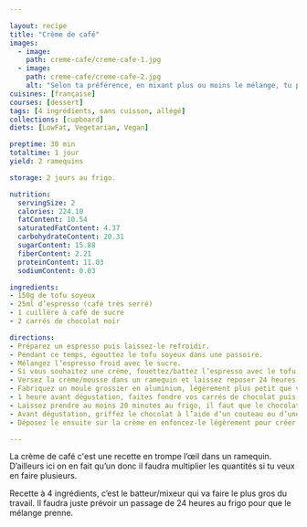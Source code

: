 ```yaml
---

layout: recipe
title: "Crème de café"
images:
  - image:
    path: creme-cafe/creme-cafe-1.jpg
  - image:
    path: creme-cafe/creme-cafe-2.jpg
    alt: "Selon ta préférence, en mixant plus ou moins le mélange, tu peux obtenir soit une crème avec quelques morceaux encore apparents, comme ici, soit une belle mousse."
cuisines: [française]
courses: [dessert]
tags: [4 ingrédients, sans cuisson, allégé]
collections: [cupboard]
diets: [LowFat, Vegetarian, Vegan]

preptime: 30 min
totaltime: 1 jour
yield: 2 ramequins

storage: 2 jours au frigo.

nutrition:
  servingSize: 2
  calories: 224.10
  fatContent: 10.54
  saturatedFatContent: 4.37
  carbohydrateContent: 20.31
  sugarContent: 15.88
  fiberContent: 2.21
  proteinContent: 11.03
  sodiumContent: 0.03

ingredients:
- 150g de tofu soyeux
- 25ml d’espresso (café très serré)
- 1 cuillère à café de sucre
- 2 carrés de chocolat noir

directions:
- Préparez un espresso puis laissez-le refroidir.
- Pendant ce temps, égouttez le tofu soyeux dans une passoire.
- Mélangez l’espresso froid avec le sucre.
- Si vous souhaitez une crème, fouettez/battez l’espresso avec le tofu soyeux. Si vous souhaitez une mousse, utilisez un mixer pour incorporer le maximum d’air au mélange – il faudra bien 5 minutes.
- Versez la crème/mousse dans un ramequin et laissez reposer 24 heures au frigo.
- Fabriquez un moule grossier en aluminium, légèrement plus petit que votre ramequin.
- 1 heure avant dégustation, faites fondre vos carrés de chocolat puis versez le dans votre moule maison sans prendre de précaution particulière – ce n‘est pas grave si le chocolat tranche, au contraire c’est quasiment ce que l’on recherche.
- Laissez prendre au moins 20 minutes au frigo, il faut que le chocolat redevienne liquide.
- Avant dégustation, griffez le chocolat à l’aide d’un couteau ou d’une fourchette. Vous pouvez même la mouiller pour aider le chocolat à bien trancher.
- Déposez le ensuite sur la crème en enfoncez-le légèrement pour créer l’illusion d’une tasse de café avec sa mousse au bord de la tasse vue du dessus.

---
```


La crème de café c'est une recette en trompe l’œil dans un ramequin. D’ailleurs ici on en fait qu’un donc il faudra multiplier les quantités si tu veux en faire plusieurs.

Recette à 4 ingrédients, c’est le batteur/mixeur qui va faire le plus gros du travail. Il faudra juste prévoir un passage de 24 heures au frigo pour que le mélange prenne.